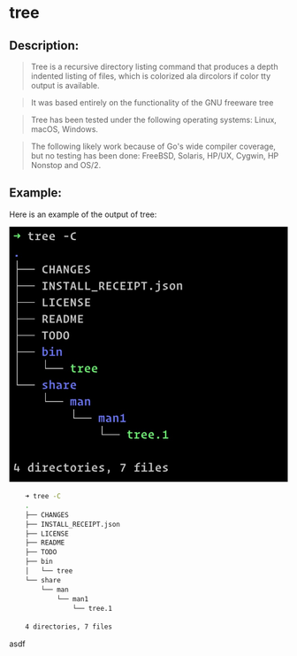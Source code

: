 # tree

## Description:
>Tree is a recursive directory listing command that produces a depth indented listing of files, which is colorized ala dircolors if color tty output is available.

>It was based entirely on the functionality of the GNU freeware tree

>Tree has been tested under the following operating systems: Linux, macOS, Windows.

>The following likely work because of Go's wide compiler coverage, but no testing has been done: FreeBSD, Solaris, HP/UX, Cygwin, HP Nonstop and OS/2.

## Example:
Here is an example of the output of tree:

![terminal output from tree command](original/tree.jpg)

```sh
    ➜ tree -C
    .
    ├── CHANGES
    ├── INSTALL_RECEIPT.json
    ├── LICENSE
    ├── README
    ├── TODO
    ├── bin
    │   └── tree
    └── share
        └── man
            └── man1
                └── tree.1

    4 directories, 7 files
```

asdf
